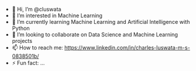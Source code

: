 - 👋 Hi, I’m @cluswata
- 👀 I’m interested in Machine Learning
- 🌱 I’m currently learning Machine Learning and Artificial Intelligence with Python
- 💞️ I’m looking to collaborate on Data Science and Machine Learning projects
- 📫 How to reach me: https://www.linkedin.com/in/charles-luswata-m-s-0838501b/
- ⚡ Fun fact: ...

<!---
cluswata/cluswata is a ✨ special ✨ repository because its `README.md` (this file) appears on your GitHub profile.
You can click the Preview link to take a look at your changes.
--->
